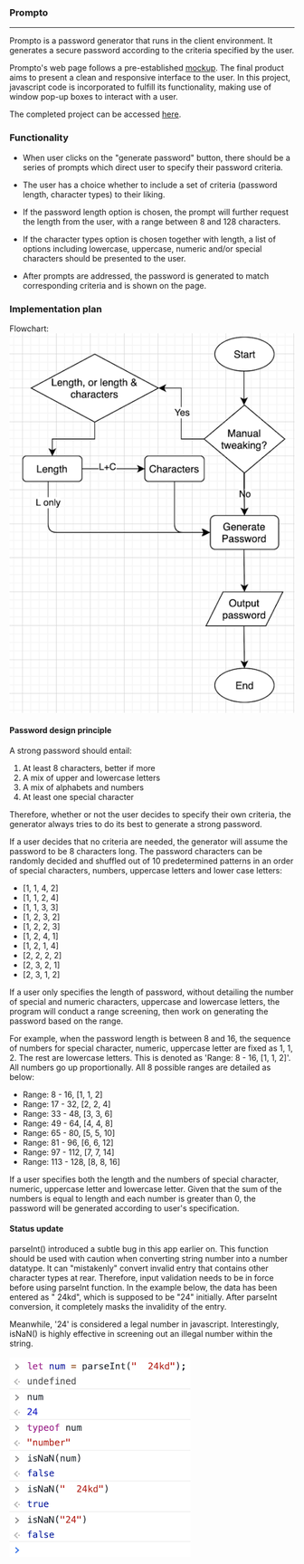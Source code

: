 ### Prompto

---

Prompto is a password generator that runs in the client environment. It generates a secure password according to the criteria specified by the user.

Prompto's web page follows a pre-established [mockup](./assets/pw-gen.png). The final product aims to present a clean and responsive interface to the user. In this project, javascript code is incorporated to fulfill its functionality, making use of window pop-up boxes to interact with a user.

The completed project can be accessed [here](https://kcsheng.github.io/prompto/).

### Functionality

- When user clicks on the "generate password" button, there should be a series of prompts which direct user to specify their password criteria.

- The user has a choice whether to include a set of criteria (password length, character types) to their liking.

- If the password length option is chosen, the prompt will further request the length from the user, with a range between 8 and 128 characters.

- If the character types option is chosen together with length, a list of options including lowercase, uppercase, numeric and/or special characters should be presented to the user.

- After prompts are addressed, the password is generated to match corresponding criteria and is shown on the page.

### Implementation plan

Flowchart:<br>
![program flow of Prompto password generator](./assets/flow-chart.png)

#### Password design principle

A strong password should entail:

1. At least 8 characters, better if more
2. A mix of upper and lowercase letters
3. A mix of alphabets and numbers
4. At least one special character<br>

Therefore, whether or not the user decides to specify their own criteria, the generator always tries to do its best to generate a strong password.

If a user decides that no criteria are needed, the generator will assume the password to be 8 characters long. The password characters can be randomly decided and shuffled out of 10 predetermined patterns in an order of special characters, numbers, uppercase letters and lower case letters:

- [1, 1, 4, 2]
- [1, 1, 2, 4]
- [1, 1, 3, 3]
- [1, 2, 3, 2]
- [1, 2, 2, 3]
- [1, 2, 4, 1]
- [1, 2, 1, 4]
- [2, 2, 2, 2]
- [2, 3, 2, 1]
- [2, 3, 1, 2]

If a user only specifies the length of password, without detailing the number of special and numeric characters, uppercase and lowercase letters, the program will conduct a range screening, then work on generating the password based on the range.

For example, when the password length is between 8 and 16, the sequence of numbers for special character, numeric, uppercase letter are fixed as 1, 1, 2. The rest are lowercase letters. This is denoted as 'Range: 8 - 16, [1, 1, 2]'. All numbers go up proportionally. All 8 possible ranges are detailed as below:

- Range: 8 - 16, [1, 1, 2]
- Range: 17 - 32, [2, 2, 4]
- Range: 33 - 48, [3, 3, 6]
- Range: 49 - 64, [4, 4, 8]
- Range: 65 - 80, [5, 5, 10]
- Range: 81 - 96, [6, 6, 12]
- Range: 97 - 112, [7, 7, 14]
- Range: 113 - 128, [8, 8, 16]

If a user specifies both the length and the numbers of special character, numeric, uppercase letter and lowercase letter. Given that the sum of the numbers is equal to length and each number is greater than 0, the password will be generated according to user's specification.

#### Status update

parseInt() introduced a subtle bug in this app earlier on. This function should be used with caution when converting string number into a number datatype. It can "mistakenly" convert invalid entry that contains other character types at rear. Therefore, input validation needs to be in force before using parseInt function. In the example below, the data has been entered as " 24kd", which is supposed to be "24" initially. After parseInt conversion, it completely masks the invalidity of the entry.

Meanwhile, '24' is considered a legal number in javascript. Interestingly, isNaN() is highly effective in screening out an illegal number within the string.<br><br>
![parseInt() can mask invalid entry.](./assets/parseInt.png)
